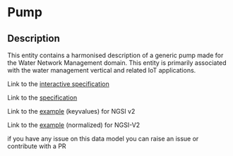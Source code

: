 # Pump

## Description 

This entity contains a harmonised description of a generic pump made for the
Water Network Management domain. This entity is primarily associated with
the water management vertical and related IoT applications.


Link to the [interactive specification](https://swagger.lab.fiware.org/?url=https://smart-data-models.github.io/dataModel.WaterNetworkManagement/Pump/swagger.yaml)

Link to the [specification](https://smart-data-models.github.io/dataModel.WaterNetworkManagement/Pump/doc/spec.md)

Link to the [example](https://smart-data-models.github.io/dataModel.WaterNetworkManagement/Pump/examples/example.json) (keyvalues) for NGSI v2

Link to the [example](https://smart-data-models.github.io/dataModel.WaterNetworkManagement/Pump/examples/example-normalized.json) (normalized) for NGSI-V2


 if you have any issue on this data model you can raise an issue or contribute with a PR